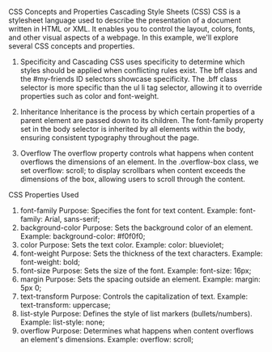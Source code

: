 
CSS Concepts and Properties
Cascading Style Sheets (CSS)
CSS is a stylesheet language used to describe the presentation of a document written in HTML or XML. It enables you to control the layout, colors, fonts, and other visual aspects of a webpage. In this example, we'll explore several CSS concepts and properties.

1. Specificity and Cascading
CSS uses specificity to determine which styles should be applied when conflicting rules exist. The bff class and the #my-friends ID selectors showcase specificity. The .bff class selector is more specific than the ul li tag selector, allowing it to override properties such as color and font-weight.

2. Inheritance
Inheritance is the process by which certain properties of a parent element are passed down to its children. The font-family property set in the body selector is inherited by all elements within the body, ensuring consistent typography throughout the page.

3. Overflow
The overflow property controls what happens when content overflows the dimensions of an element. In the .overflow-box class, we set overflow: scroll; to display scrollbars when content exceeds the dimensions of the box, allowing users to scroll through the content.

CSS Properties Used
1. font-family
Purpose: Specifies the font for text content.
Example: font-family: Arial, sans-serif;
2. background-color
Purpose: Sets the background color of an element.
Example: background-color: #f0f0f0;
3. color
Purpose: Sets the text color.
Example: color: blueviolet;
4. font-weight
Purpose: Sets the thickness of the text characters.
Example: font-weight: bold;
5. font-size
Purpose: Sets the size of the font.
Example: font-size: 16px;
6. margin
Purpose: Sets the spacing outside an element.
Example: margin: 5px 0;
7. text-transform
Purpose: Controls the capitalization of text.
Example: text-transform: uppercase;
8. list-style
Purpose: Defines the style of list markers (bullets/numbers).
Example: list-style: none;
9. overflow
Purpose: Determines what happens when content overflows an element's dimensions.
Example: overflow: scroll;
